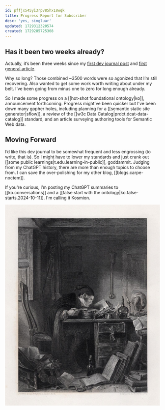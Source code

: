 ```yaml
---
id: pffjx545yi3rpv85hx18wqk
title: Progress Report for Subscriber
desc: 'yes, singluar'
updated: 1729312320574
created: 1729285725308
---
```


## Has it been two weeks already?

Actually, it’s been three weeks since my [first dev journal post](https://theoldmaninthecave.substack.com/p/lets-reboot-the-semantic-web-with-alternate-realities) and [first general article](https://djradon.substack.com/p/introducing-carpe-noctem).

Why so long? Those combined ~3500 words were so agonized that I’m still recovering. Also wanted to get some work worth writing about under my belt. I’ve been going from minus one to zero for long enough already. 

So I made some progress on a [[hot-shot foundational ontology|ko]], announcement forthcoming. Progress might’ve been quicker but I’ve been down many gopher holes, including planning for a [[semantic static site generator|sflow]], a review of the [[w3c Data Catalog|prdct.dcat-data-catalog]] standard, and an article surveying  authoring tools for Semantic Web data.


## Moving Forward

I’d like this dev journal to be somewhat frequent and less engrossing (to write, that is). So I might have to lower my standards and just crank out [[some public learnings|t.edu.learning-in-public]], goddammit. Judging from my ChatGPT history, there are more than enough topics to choose from. I can save the over-polishing for my other blog, [[blogs.carpe-noctem]].

If you're curious, I’m posting my ChatGPT summaries to [[ko.conversations]] and a [[false start with the ontology|ko.false-starts.2024-10-11]]. I'm calling it Kosmion. 

![](/assets/images/2024-10-08-10-10-13.png)
